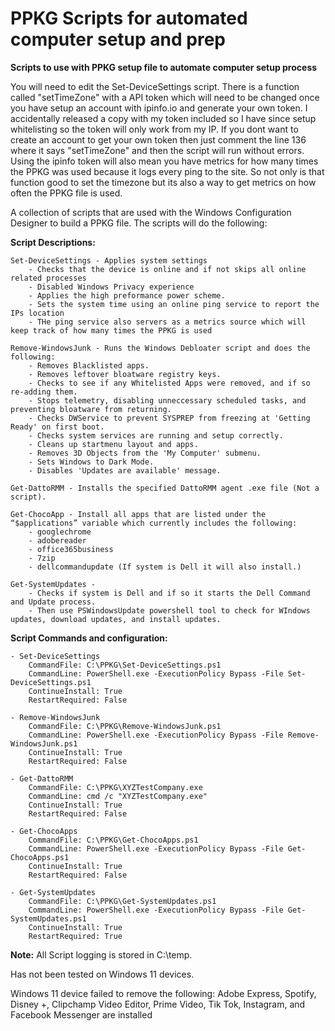 # PPKG Scripts for automated computer setup and prep
**Scripts to use with PPKG setup file to automate computer setup process**

You will need to edit the Set-DeviceSettings script. There is a function called "setTimeZone" with a API token which will need to be changed once you have setup an account with ipinfo.io and generate your own token. I accidentally released a copy with my token included so I have since setup whitelisting so the token will only work from my IP. If you dont want to create an account to get your own token then just comment the line 136 where it says "setTimeZone" and then the script will run without errors. Using the ipinfo token will also mean you have metrics for how many times the PPKG was used because it logs every ping to the site. So not only is that function good to set the timezone but its also a way to get metrics on how often the PPKG file is used.

A collection of scripts that are used with the Windows Configuration Designer to build a PPKG file. The scripts will do the following:

**Script Descriptions:**
```
Set-DeviceSettings - Applies system settings
	- Checks that the device is online and if not skips all online related processes
	- Disabled Windows Privacy experience
	- Applies the high preformance power scheme.
	- Sets the system time using an online ping service to report the IPs location
	- THe ping service also servers as a metrics source which will keep track of how many times the PPKG is used

Remove-WindowsJunk - Runs the Windows Debloater script and does the following:
	- Removes Blacklisted apps. 
	- Removes leftover bloatware registry keys. 
	- Checks to see if any Whitelisted Apps were removed, and if so re-adding them. 
	- Stops telemetry, disabling unneccessary scheduled tasks, and preventing bloatware from returning. 
	- Checks DWService to prevent SYSPREP from freezing at 'Getting Ready' on first boot.
	- Checks system services are running and setup correctly. 
	- Cleans up startmenu layout and apps. 
	- Removes 3D Objects from the 'My Computer' submenu.
	- Sets Windows to Dark Mode.
	- Disables 'Updates are available' message.

Get-DattoRMM - Installs the specified DattoRMM agent .exe file (Not a script).

Get-ChocoApp - Install all apps that are listed under the “$applications” variable which currently includes the following:
	- googlechrome
	- adobereader
	- office365business
	- 7zip
	- dellcommandupdate (If system is Dell it will also install.)

Get-SystemUpdates - 
	- Checks if system is Dell and if so it starts the Dell Command and Update process. 
	- Then use PSWindowsUpdate powershell tool to check for WIndows updates, download updates, and install updates. 
```

**Script Commands and configuration:**
```
- Set-DeviceSettings
	CommandFile: C:\PPKG\Set-DeviceSettings.ps1 
	CommandLine: PowerShell.exe -ExecutionPolicy Bypass -File Set-DeviceSettings.ps1
	ContinueInstall: True
	RestartRequired: False 

- Remove-WindowsJunk
	CommandFile: C:\PPKG\Remove-WindowsJunk.ps1 
	CommandLine: PowerShell.exe -ExecutionPolicy Bypass -File Remove-WindowsJunk.ps1
	ContinueInstall: True
	RestartRequired: False 

- Get-DattoRMM
	CommandFile: C:\PPKG\XYZTestCompany.exe 
	CommandLine: cmd /c "XYZTestCompany.exe"
	ContinueInstall: True
	RestartRequired: False 

- Get-ChocoApps
	CommandFile: C:\PPKG\Get-ChocoApps.ps1
	CommandLine: PowerShell.exe -ExecutionPolicy Bypass -File Get-ChocoApps.ps1
	ContinueInstall: True
	RestartRequired: False 

- Get-SystemUpdates
	CommandFile: C:\PPKG\Get-SystemUpdates.ps1 
	CommandLine: PowerShell.exe -ExecutionPolicy Bypass -File Get-SystemUpdates.ps1
	ContinueInstall: True
	RestartRequired: True
```

**Note:**
All Script logging is stored in C:\temp. 

Has not been tested on Windows 11 devices.

Windows 11 device failed to remove the following:
Adobe Express, Spotify, Disney +, Clipchamp Video Editor, Prime Video, Tik Tok, Instagram, and Facebook Messenger are installed
